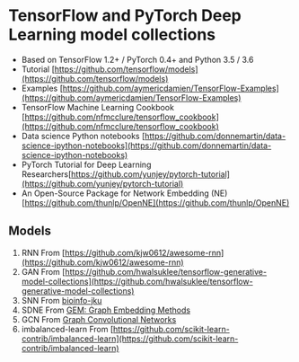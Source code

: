 # TensorFlow and PyTorch Deep Learning model collections

* Based on TensorFlow 1.2+ / PyTorch 0.4+ and Python 3.5 / 3.6
* Tutorial [https://github.com/tensorflow/models](https://github.com/tensorflow/models)
* Examples [https://github.com/aymericdamien/TensorFlow-Examples](https://github.com/aymericdamien/TensorFlow-Examples)
* TensorFlow Machine Learning Cookbook [https://github.com/nfmcclure/tensorflow_cookbook](https://github.com/nfmcclure/tensorflow_cookbook)
* Data science Python notebooks [https://github.com/donnemartin/data-science-ipython-notebooks](https://github.com/donnemartin/data-science-ipython-notebooks)
* PyTorch Tutorial for Deep Learning Researchers[https://github.com/yunjey/pytorch-tutorial](https://github.com/yunjey/pytorch-tutorial)
* An Open-Source Package for Network Embedding (NE)[https://github.com/thunlp/OpenNE](https://github.com/thunlp/OpenNE)

## Models

1. RNN From [https://github.com/kjw0612/awesome-rnn](https://github.com/kjw0612/awesome-rnn)
2. GAN From [https://github.com/hwalsuklee/tensorflow-generative-model-collections](https://github.com/hwalsuklee/tensorflow-generative-model-collections)
3. SNN From [bioinfo-jku](https://github.com/bioinf-jku/SNNs/blob/master/README.md)
4. SDNE From [GEM: Graph Embedding Methods](https://github.com/palash1992/GEM)
5. GCN From [Graph Convolutional Networks](https://github.com/tkipf/gcn)
6. imbalanced-learn From [https://github.com/scikit-learn-contrib/imbalanced-learn](https://github.com/scikit-learn-contrib/imbalanced-learn)